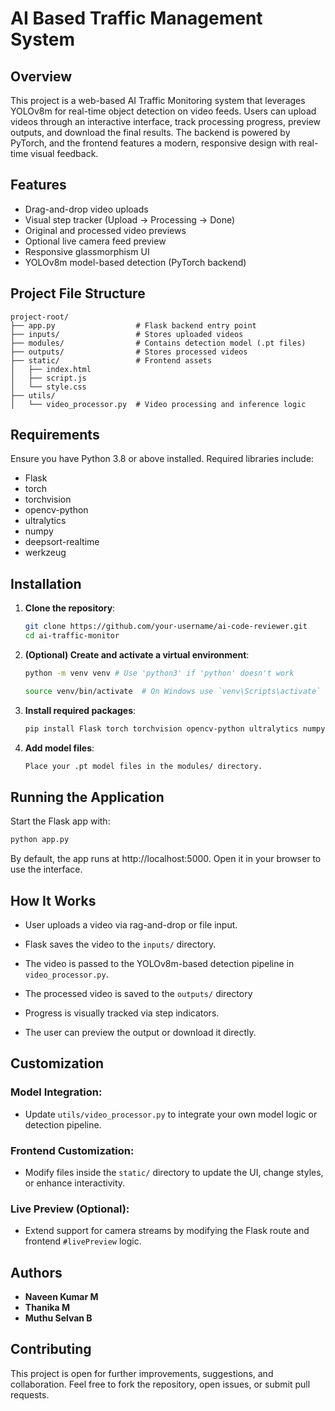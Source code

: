 # AI Based Traffic Management System

## Overview

This project is a web-based AI Traffic Monitoring system that leverages YOLOv8m for real-time object detection on video feeds. Users can upload videos through an interactive interface, track processing progress, preview outputs, and download the final results. The backend is powered by PyTorch, and the frontend features a modern, responsive design with real-time visual feedback.

## Features

   - Drag-and-drop video uploads
   - Visual step tracker (Upload → Processing → Done)
   - Original and processed video previews
   - Optional live camera feed preview
   - Responsive glassmorphism UI
   - YOLOv8m model-based detection (PyTorch backend)

## Project File Structure

```text
project-root/
├── app.py                  # Flask backend entry point
├── inputs/                 # Stores uploaded videos
├── modules/                # Contains detection model (.pt files)
├── outputs/                # Stores processed videos
├── static/                 # Frontend assets
│   ├── index.html
│   ├── script.js
│   └── style.css
├── utils/
│   └── video_processor.py  # Video processing and inference logic
```

## Requirements

Ensure you have Python 3.8 or above installed. Required libraries include:

- Flask
- torch
- torchvision
- opencv-python
- ultralytics
- numpy
- deepsort-realtime
- werkzeug

## Installation

1. **Clone the repository**:
   ```bash
   git clone https://github.com/your-username/ai-code-reviewer.git
   cd ai-traffic-monitor
   ```

2. **(Optional) Create and activate a virtual environment**:
   ```bash
   python -m venv venv # Use 'python3' if 'python' doesn't work
   
   source venv/bin/activate  # On Windows use `venv\Scripts\activate`
   ```

3. **Install required packages**:
   ```bash
   pip install Flask torch torchvision opencv-python ultralytics numpy deepsort-realtime
   ```

4. **Add model files**:
   ```bash
   Place your .pt model files in the modules/ directory.
   ```

## Running the Application

Start the Flask app with:
  ```bash
python app.py
```
By default, the app runs at http://localhost:5000. Open it in your browser to use the interface.

## How It Works

   - User uploads a video via rag-and-drop or file input.

   - Flask saves the video to the `inputs/` directory.

   - The video is passed to the YOLOv8m-based detection pipeline in `video_processor.py`.
   
   - The processed video is saved to the `outputs/` directory

   - Progress is visually tracked via step indicators.

   - The user can preview the output or download it directly.


## Customization

### Model Integration:
   - Update `utils/video_processor.py` to integrate your own model logic or detection pipeline.

### Frontend Customization:
   - Modify files inside the `static/` directory to update the UI, change styles, or enhance interactivity.

### Live Preview (Optional):
   - Extend support for camera streams by modifying the Flask route and frontend `#livePreview` logic.


## Authors

- **Naveen Kumar M** 
- **Thanika M**
- **Muthu Selvan B**

## Contributing

This project is open for further improvements, suggestions, and collaboration. Feel free to fork the repository, open issues, or submit pull requests.